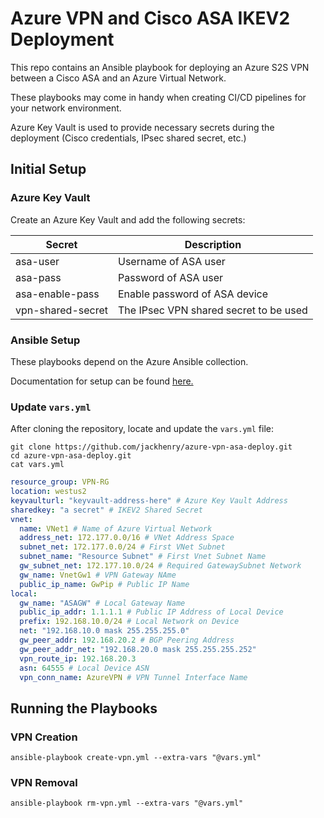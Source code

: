 # Azure VPN and Cisco ASA IKEV2 Deployment

This repo contains an Ansible playbook for deploying an Azure S2S VPN between a Cisco ASA and an Azure Virtual Network.

These playbooks may come in handy when creating CI/CD pipelines for your network environment.

Azure Key Vault is used to provide necessary secrets during the deployment (Cisco credentials, IPsec shared secret, etc.)

## Initial Setup

### Azure Key Vault

Create an Azure Key Vault and add the following secrets:

| Secret | Description |
|--------|-------------|
|asa-user|Username of ASA user|
|asa-pass|Password of ASA user|
|asa-enable-pass|Enable password of ASA device|
|vpn-shared-secret|The IPsec VPN shared secret to be used|

### Ansible Setup

These playbooks depend on the Azure Ansible collection.

Documentation for setup can be found [here.](https://galaxy.ansible.com/ui/repo/published/azure/azcollection/docs/?extIdCarryOver=true&sc_cid=701f2000001OH7YAAW)


### Update `vars.yml`

After cloning the repository, locate and update the `vars.yml` file:

```
git clone https://github.com/jackhenry/azure-vpn-asa-deploy.git
cd azure-vpn-asa-deploy.git
cat vars.yml
```

```yml
resource_group: VPN-RG
location: westus2
keyvaulturl: "keyvault-address-here" # Azure Key Vault Address
sharedkey: "a secret" # IKEV2 Shared Secret
vnet:
  name: VNet1 # Name of Azure Virtual Network
  address_net: 172.177.0.0/16 # VNet Address Space
  subnet_net: 172.177.0.0/24 # First VNet Subnet
  subnet_name: "Resource Subnet" # First Vnet Subnet Name
  gw_subnet_net: 172.177.10.0/24 # Required GatewaySubnet Network
  gw_name: VnetGw1 # VPN Gateway NAme
  public_ip_name: GwPip # Public IP Name
local:
  gw_name: "ASAGW" # Local Gateway Name
  public_ip_addr: 1.1.1.1 # Public IP Address of Local Device
  prefix: 192.168.10.0/24 # Local Network on Device
  net: "192.168.10.0 mask 255.255.255.0"
  gw_peer_addr: 192.168.20.2 # BGP Peering Address
  gw_peer_addr_net: "192.168.20.0 mask 255.255.255.252"
  vpn_route_ip: 192.168.20.3
  asn: 64555 # Local Device ASN
  vpn_conn_name: AzureVPN # VPN Tunnel Interface Name
```

## Running the Playbooks

### VPN Creation

```
ansible-playbook create-vpn.yml --extra-vars "@vars.yml"
```

### VPN Removal

```
ansible-playbook rm-vpn.yml --extra-vars "@vars.yml"
```
